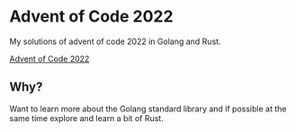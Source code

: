# Advent of Code 2022

My solutions of advent of code 2022 in Golang and Rust.

[Advent of Code 2022](https://adventofcode.com/2022) 

## Why?

Want to learn more about the Golang standard library and if possible at the same
time explore and learn a bit of Rust.
